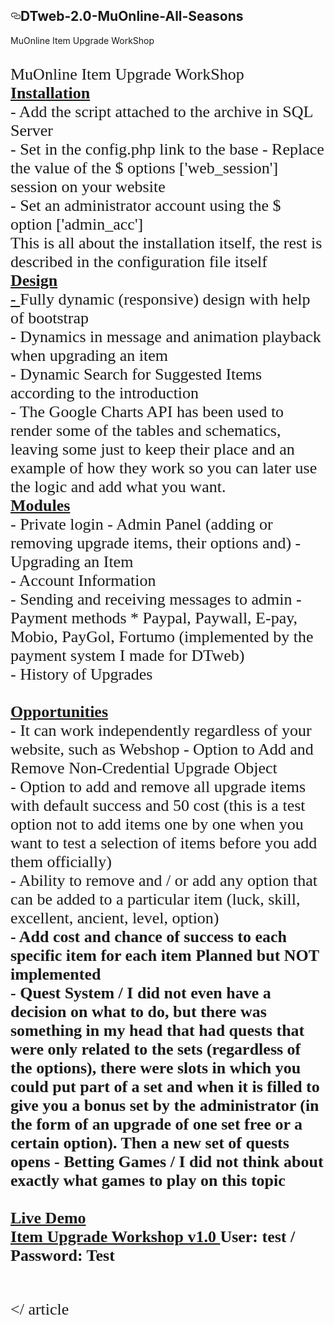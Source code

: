 
<article class="markdown-body entry-content" itemprop="text"><h1><a id="user-content-dtweb-20-muonline-all-seasons" class="anchor" aria-hidden="true" href="#dtweb-20-muonline-all-seasons"><svg class="octicon octicon-link" viewBox="0 0 16 16" version="1.1" width="16" height="16" aria-hidden="true"><path fill-rule="evenodd" d="M4 9h1v1H4c-1.5 0-3-1.69-3-3.5S2.55 3 4 3h4c1.45 0 3 1.69 3 3.5 0 1.41-.91 2.72-2 3.25V8.59c.58-.45 1-1.27 1-2.09C10 5.22 8.98 4 8 4H4c-.98 0-2 1.22-2 2.5S3 9 4 9zm9-3h-1v1h1c1 0 2 1.22 2 2.5S13.98 12 13 12H9c-.98 0-2-1.22-2-2.5 0-.83.42-1.64 1-2.09V6.25c-1.09.53-2 1.84-2 3.25C6 11.31 7.55 13 9 13h4c1.45 0 3-1.69 3-3.5S14.5 6 13 6z"></path></svg></a>DTweb-2.0-MuOnline-All-Seasons</h1>
<p>MuOnline Item Upgrade WorkShop</p>

<br>
</ span> </ span> <span style = "font-size: 26px;"> <span style = "font-family: georgia"> MuOnline Item Upgrade WorkShop
<br>
<b> <span style = "text-decoration: underline"> Installation </span> </b> <br>
- Add the script attached to the archive in SQL Server <br>
- Set in the config.php link to the base
- Replace the value of the $ options ['web_session'] session on your website <br>
- Set an administrator account using the $ option ['admin_acc'] <br>
This is all about the installation itself, the rest is described in the configuration file itself
<br>
<b> <span style = "text-decoration: underline"> Design </ span> <br>
- </b> Fully dynamic (responsive) design with help of bootstrap <br>
- Dynamics in message and animation playback when upgrading an item <br>
- Dynamic Search for Suggested Items according to the introduction <br>
- The Google Charts API has been used to render some of the tables and schematics, leaving some just to keep their place and an example of how they work so you can later use the logic and add what you want.
<br>
<b> <span style = "text-decoration: underline"> Modules </span> </b> <br>
- Private login
- Admin Panel (adding or removing upgrade items, their options and)
- Upgrading an Item <br>
- Account Information <br>
- Sending and receiving messages to admin
- Payment methods * Paypal, Paywall, E-pay, Mobio, PayGol, Fortumo (implemented by the payment system I made for DTweb) <br>
- History of Upgrades <br>
<br>
<b> <span style = "text-decoration: underline"> Opportunities </ span> </b> <br>
- It can work independently regardless of your website, such as Webshop
- Option to Add and Remove Non-Credential Upgrade Object <br>
- Option to add and remove all upgrade items with default success and 50 cost (this is a test option not to add items one by one when you want to test a selection of items before you add them officially) <br>
- Ability to remove and / or add any option that can be added to a particular item (luck, skill, excellent, ancient, level, option) <br>
<b> - </ b> <b> Add cost and chance of success to each specific item for each item </ b> </ span> <span style = "color: rgb > <br>
- Option to reduce the object level in case of unsuccessful upgrade (for example, if 12 will drop it from 0 to +11) <br>
- An option to delete an item if the upgrade failed
<br>
<b> <span style = "text-decoration: underline"> Planned but NOT implemented </span> </b> <br>
- Quest System / I did not even have a decision on what to do, but there was something in my head that had quests that were only related to the sets (regardless of the options), there were slots in which you could put part of a set and when it is filled to give you a bonus set by the administrator (in the form of an upgrade of one set free or a certain option). Then a new set of quests opens
- Betting Games / I did not think about exactly what games to play on this topic
<br>
<br>
<b> <span style = "text-decoration: underline"> Live Demo </span> </b> <br>
<a href="http://185.40.20.149" target="_blank" class="link link--external" rel="nofollow noopener"> Item Upgrade Workshop v1.0 </a> User: <b> test </b> / <b> Password: </b> Test </b> <br>
<br>

</ article
